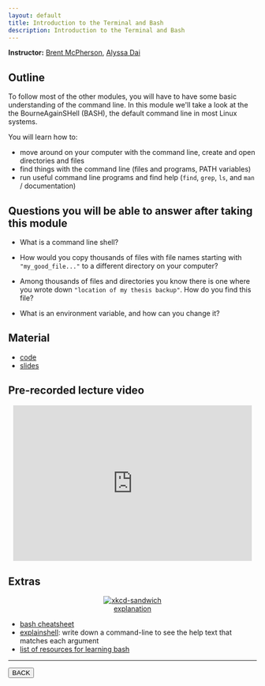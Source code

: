 ```yaml
---
layout: default
title: Introduction to the Terminal and Bash
description: Introduction to the Terminal and Bash
---
```


**Instructor:** [Brent McPherson](https://github.com/bcmcpher), [Alyssa Dai](https://github.com/alyssadai)

## Outline

To follow most of the other modules, you will have to have some basic understanding of the command line.
In this module we'll take a look at the the BourneAgainSHell (BASH),
the default command line in most Linux systems.

You will learn how to:

-   move around on your computer with the command line, create and open directories and files
-   find things with the command line (files and programs, PATH variables)
-   run useful command line programs and find help (`find`, `grep`, `ls`, and `man` / documentation)

## Questions you will be able to answer after taking this module

-   What is a command line shell?

-   How would you copy thousands of files with file names starting with `"my_good_file..."`
    to a different directory on your computer?

-   Among thousands of files and directories you know there is one
    where you wrote down `"location of my thesis backup"`. How do you find this file?

-   What is an environment variable, and how can you change it?

## Material

-   [code](https://github.com/neurodatascience/QLS-course-materials/tree/main/Lectures/2024/02_terminal_and_bash)
-   [slides](https://github.com/neurodatascience/QLS-course-materials/tree/main/Lectures/2024/02_terminal_and_bash/lecture)

## Pre-recorded lecture video

<div style="display: flex; justify-content: center; margin: 10px">

  <iframe
    width="560"
    height="315"
    src="https://www.youtube.com/embed/Sd10Wo5LQls?si=PE9HfQqy77dd3Ouh"
    title="YouTube video player"
    frameborder="0"
    allow="accelerometer; autoplay; clipboard-write; encrypted-media; gyroscope; picture-in-picture; web-share" referrerpolicy="strict-origin-when-cross-origin"
    allowfullscreen>
  </iframe>

</div>

## Extras

<div style="display: flex; flex-direction: column; justify-content: center; align-items: center; margin: 10px">
  <a href="https://xkcd.com/149/">
    <img src="https://imgs.xkcd.com/comics/sandwich.png" alt="xkcd-sandwich">
  </a>
  <a href="https://www.explainxkcd.com/wiki/index.php/149">explanation</a>
</div>

-   [bash cheatsheet](https://devhints.io/bash)
-   [explainshell](https://explainshell.com/): write down a command-line to see the help text that matches each argument
-   [list of resources for learning bash](https://learn-neuroimaging.github.io/hitchhackers_guide_brain/11-programming/#shell-programming)

---

<a href="{{ site.url }}/lectures-materials/latest.html"><button>BACK</button></a>
